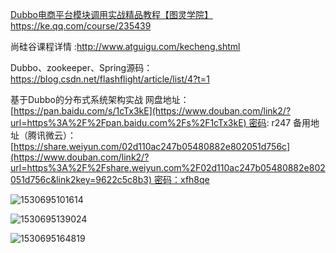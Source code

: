 [Dubbo电商平台模块调用实战精品教程【图灵学院】](https://ke.qq.com/course/235439)  https://ke.qq.com/course/235439

尚硅谷课程详情   :http://www.atguigu.com/kecheng.shtml





Dubbo、zookeeper、Spring源码：https://blog.csdn.net/flashflight/article/list/4?t=1



基于Dubbo的分布式系统架构实战 网盘地址：[https://pan.baidu.com/s/1cTx3kE](https://www.douban.com/link2/?url=https%3A%2F%2Fpan.baidu.com%2Fs%2F1cTx3kE) 密码: r247 备用地址（腾讯微云）：[https://share.weiyun.com/02d110ac247b05480882e802051d756c](https://www.douban.com/link2/?url=https%3A%2F%2Fshare.weiyun.com%2F02d110ac247b05480882e802051d756c&link2key=9622c5c8b3) 密码：xfh8qe 



![1530695101614](C:\Users\ADMINI~1\AppData\Local\Temp\1530695101614.png)

![1530695139024](C:\Users\ADMINI~1\AppData\Local\Temp\1530695139024.png)

![1530695164819](C:\Users\ADMINI~1\AppData\Local\Temp\1530695164819.png)